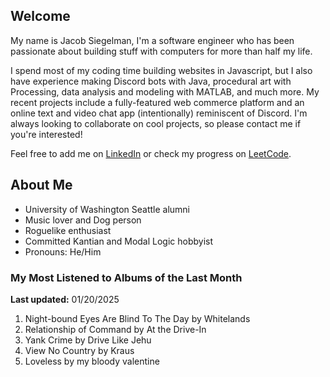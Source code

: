 
## Welcome
My name is Jacob Siegelman, I'm a software engineer who has been passionate about building stuff with computers for more than half my life.

I spend most of my coding time building websites in Javascript, but I also have experience making Discord bots with Java, procedural art with Processing, data analysis and modeling with MATLAB, and much more. My recent projects include a fully-featured web commerce platform and an online text and video chat app (intentionally) reminiscent of Discord. I'm always looking to collaborate on cool projects, so please contact me if you're interested!

Feel free to add me on [LinkedIn](https://www.linkedin.com/in/jacob-siegelman/) or check my progress on [LeetCode](https://leetcode.com/jsiegelman/).

## About Me
- University of Washington Seattle alumni
- Music lover and Dog person
- Roguelike enthusiast
- Committed Kantian and Modal Logic hobbyist
- Pronouns: He/Him

### My Most Listened to Albums of the Last Month
**Last updated:** 01/20/2025 <!-- lfm -->   
1. <!-- lfm -->Night-bound Eyes Are Blind To The Day by Whitelands  
2. <!-- lfm -->Relationship of Command by At the Drive-In  
3. <!-- lfm -->Yank Crime by Drive Like Jehu  
4. <!-- lfm -->View No Country by Kraus  
5. <!-- lfm -->Loveless by my bloody valentine  
